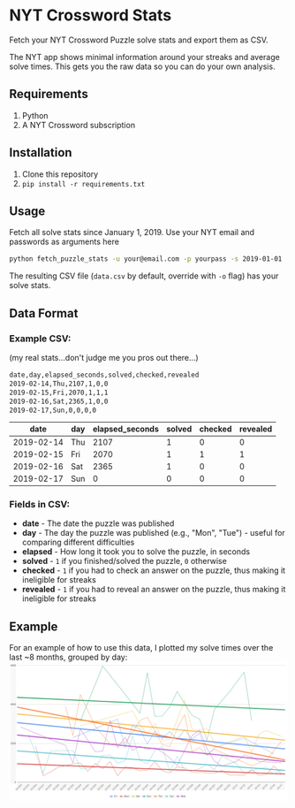 # NYT Crossword Stats

Fetch your NYT Crossword Puzzle solve stats and export them as CSV.

The NYT app shows minimal information around your streaks and average solve times. This gets you the raw data so you can do your own analysis.

## Requirements

1. Python
2. A NYT Crossword subscription

## Installation

1. Clone this repository
2. `pip install -r requirements.txt`

## Usage

Fetch all solve stats since January 1, 2019. Use your NYT email and passwords as arguments here
```bash
python fetch_puzzle_stats -u your@email.com -p yourpass -s 2019-01-01
```

The resulting CSV file (`data.csv` by default, override with `-o` flag) has your solve stats.

## Data Format

### Example CSV:
(my real stats...don't judge me you pros out there...)
```csv
date,day,elapsed_seconds,solved,checked,revealed
2019-02-14,Thu,2107,1,0,0
2019-02-15,Fri,2070,1,1,1
2019-02-16,Sat,2365,1,0,0
2019-02-17,Sun,0,0,0,0
```

date | day | elapsed_seconds | solved | checked | revealed
--- | --- | --- | --- | --- | ---
2019-02-14|Thu|2107|1|0|0
2019-02-15|Fri|2070|1|1|1
2019-02-16|Sat|2365|1|0|0
2019-02-17|Sun|0|0|0|0


### Fields in CSV:
* **date** - The date the puzzle was published
* **day** - The day the puzzle was published (e.g., "Mon", "Tue") - useful for comparing different difficulties
* **elapsed** - How long it took you to solve the puzzle, in seconds
* **solved** - `1` if you finished/solved the puzzle, `0` otherwise
* **checked** - `1` if you had to check an answer on the puzzle, thus making it ineligible for streaks
* **revealed** - `1` if you had to reveal an answer on the puzzle, thus making it ineligible for streaks

## Example

For an example of how to use this data, I plotted my solve times over the last ~8 months, grouped by day:
![example chart](example_chart.png)

